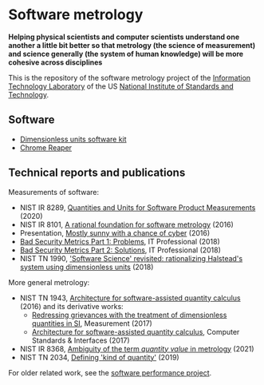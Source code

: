 # Software metrology

**Helping physical scientists and computer scientists understand one another a
little bit better so that metrology (the science of measurement) and science
generally (the system of human knowledge) will be more cohesive across
disciplines**

This is the repository of the software metrology project of the [Information
Technology Laboratory](https://www.nist.gov/itl) of the US [National
Institute of Standards and Technology](https://www.nist.gov).

## Software

  * [Dimensionless units software kit](https://github.com/usnistgov/Metrology/tree/master/DUSK)
  * [Chrome Reaper](https://github.com/usnistgov/Metrology/tree/master/Reaper)

## Technical reports and publications

Measurements of software:

  * NIST IR 8289, [Quantities and Units for Software Product
    Measurements](https://doi.org/10.6028/NIST.IR.8289) (2020)
  * NIST IR 8101, [A rational foundation for software
    metrology](https://doi.org/10.6028/NIST.IR.8101) (2016)
  * Presentation, [Mostly sunny with a chance of
    cyber](https://www.nist.gov/node/1114701) (2016)
  * [Bad Security Metrics Part 1:  Problems](https://doi.org/10.1109/MITP.2018.011301733),
    IT Professional (2018)
  * [Bad Security Metrics Part 2:  Solutions](https://doi.org/10.1109/MITP.2018.021921653),
    IT Professional (2018)
  * NIST TN 1990, ['Software Science' revisited:  rationalizing Halstead's
    system using dimensionless units](https://doi.org/10.6028/NIST.TN.1990)
   (2018)

More general metrology:

  * NIST TN 1943, [Architecture for software-assisted quantity
    calculus](https://doi.org/10.6028/NIST.TN.1943) (2016) and its
    derivative works:
      * [Redressing grievances with the treatment of dimensionless quantities
        in SI](https://doi.org/10.1016/j.measurement.2017.05.043),
        Measurement (2017)
      * [Architecture for software-assisted quantity
        calculus](https://doi.org/10.1016/j.csi.2017.10.002),
        Computer Standards & Interfaces (2017)
  * NIST IR 8368, [Ambiguity of the term _quantity value_ in metrology](https://doi.org/10.6028/NIST.IR.8368) (2021)
  * NIST TN 2034, [Defining 'kind of quantity'](https://doi.org/10.6028/NIST.TN.2034) (2019)

For older related work, see the [software performance
project](https://www.nist.gov/programs-projects/software-performance-project).

